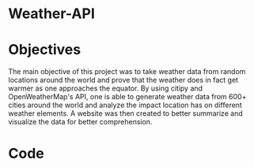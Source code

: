 # Weather-API

# Objectives

The main objective of this project was to take weather data from random locations around the world and prove that the weather does in fact get warmer as one approaches the equator.  By using citipy and OpenWeatherMap's API, one is able to generate weather data from 600+ cities around the world and analyze the impact location has on different weather elements.  A website was then created to better summarize and visualize the data for better comprehension.

# Code




